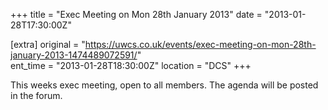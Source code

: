 +++
title = "Exec Meeting on Mon 28th January 2013"
date = "2013-01-28T17:30:00Z"

[extra]
original = "https://uwcs.co.uk/events/exec-meeting-on-mon-28th-january-2013-1474489072591/"    
ent_time = "2013-01-28T18:30:00Z"
location = "DCS"
+++

This weeks exec meeting, open to all members. The agenda will be posted in the forum.


